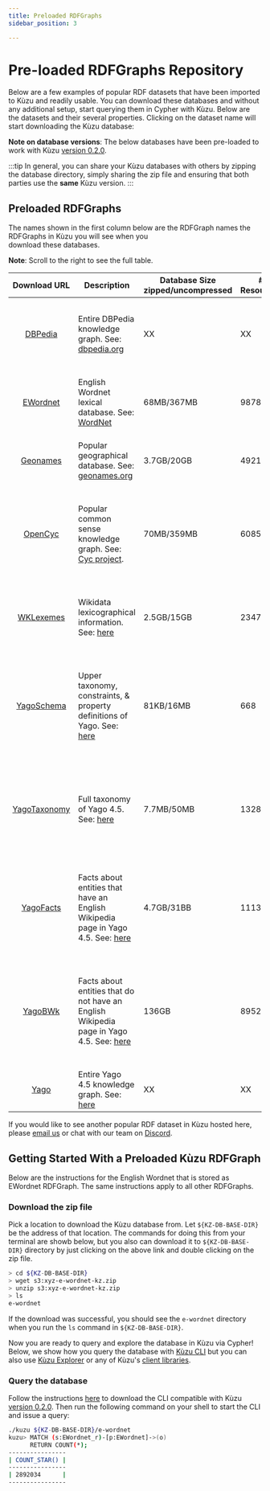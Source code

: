 ```yaml
---
title: Preloaded RDFGraphs
sidebar_position: 3

---
```


# Pre-loaded RDFGraphs Repository

Below are a few examples of popular RDF datasets that have been imported to Kùzu and readily usable. 
You can download these databases and without any additional setup, start querying them in Cypher with Kùzu. 
Below are the datasets and their several properties. Clicking on the dataset name will start downloading the Kùzu database:

**Note on database versions**: The below databases have been pre-loaded to work with Kùzu [version 0.2.0](https://github.com/kuzudb/kuzu/releases/tag/v0.2.0).

:::tip
In general, you can share your Kùzu databases with others by zipping the database directory, simply sharing the zip file
and ensuring that both parties use the **same** Kùzu version.
:::

## Preloaded RDFGraphs

The names shown in the first column below are the RDFGraph names the RDFGraphs in Kùzu you will see when you  
download these databases.

**Note**: Scroll to the right to see the full table.

<div class="scroll-table">

| Download URL | Description | Database Size<br/>zipped/uncompressed | # Resources | # Literals | # Triples | License                                                                                                                                                                         | Details                                                                                                                                  |                                                                                                                                                                                                         
|:----------------------:|------------------------------------------------------------------------------------------------------------------------------------------------------------------------------------|--------------------------------------|-------------|------------|-----------|---------------------------------------------------------------------------------------------------------------------------------------------------------------------------------|------------------------------------------------------------------------------------------------------------------------------------------|
| [DBPedia](s3:xyz)      | Entire DBPedia knowledge graph. See: [dbpedia.org](https://www.dbpedia.org/)                                                                                                              | XX                                   | XX          | XX         | XX        | [CC 3.0](https://creativecommons.org/licenses/by-sa/3.0/) and [GNU Free Doc](https://en.wikipedia.org/wiki/Wikipedia:Text_of_the_GNU_Free_Documentation_License). See [here](https://www.dbpedia.org/about/). | XXYY                                                                                                                                     |
| [EWordnet](s3:xyz)     | English Wordnet lexical database. See: [WordNet](https://wordnet.princeton.edu/)                                                                                                   | 68MB/367MB                           | 987816      | 494916     | 2892034   | [CC 4.0](https://creativecommons.org/licenses/by/4.0/)                                                                                                                          | Converted from this [english-wordnet-2023.ttl.gz file](https://en-word.net).                                                             |
| [Geonames](s3:xyz)     | Popular geographical database. See: [geonames.org](https://www.geonames.org/)                                                                                                              | 3.7GB/20GB                           | 49213751    | 63882790   | 181846462 | [CC 4.0](https://creativecommons.org/licenses/by/4.0/)                                                                                                                          | Converted from this [all-geonames-rdf.zip file](http://download.geonames.org/all-geonames-rdf.zip).                                      |
| [OpenCyc](s3:xyz)      | Popular common sense knowledge graph. See: [Cyc project](https://en.wikipedia.org/wiki/Cyc).                                                                                | 70MB/359MB                           | 608573      | 1083192    | 2413894   | [CC](https://opendefinition.org/licenses/cc-by/)                                                                                                                                | Converted from this [opencyc-latest.owl.gz file](https://old.datahub.io/dataset/opencyc). Skipped 43755 triples with malformed integers. |
| [WKLexemes](s3:xyz)    | Wikidata lexicographical information. See: [here](https://www.wikidata.org/wiki/Wikidata:Lexicographical_data/Documentation) | 2.5GB/15GB                           | 23477554    | 42780808   | 162821310 | [CC 3.0](https://creativecommons.org/licenses/by-sa/3.0/)                                                                                                                       | Converted from this [wikidata-20240209-lexemes-BETA.ttl.gz file](https://dumps.wikimedia.org/wikidatawiki/entities/20240209/).           |
| [YagoSchema](s3:xyz)   | Upper taxonomy, constraints, & property definitions of Yago. See: [here](https://yago-knowledge.org/downloads/yago-4-5)                                                            | 81KB/16MB                            | 668         | 48         | 1085      | [CC 3.0](https://creativecommons.org/licenses/by-sa/3.0/)                                                                                                                       | Converted from the yago-schema.ttl file extracted from this [yago-4.5.0.2.zip file](https://yago-knowledge.org/data/yago4.5/).           |
| [YagoTaxonomy](s3:xyz) | Full taxonomy of Yago 4.5. See: [here](https://yago-knowledge.org/downloads/yago-4-5)                                                                                              | 7.7MB/50MB                           | 132883      | 0          | 166366    | [CC 3.0](https://creativecommons.org/licenses/by-sa/3.0/)                                                                                                                       | Converted from the yago-taxonomy.ttl file extracted from this [yago-4.5.0.2.zip file](https://yago-knowledge.org/data/yago4.5/).         |
| [YagoFacts](s3:xyz)    | Facts about entities that have an English Wikipedia page in Yago 4.5. See: [here](https://yago-knowledge.org/downloads/yago-4-5)                                                   | 4.7GB/31BB                           | 11138914    | 284724159  | 312652091 | [CC 3.0](https://creativecommons.org/licenses/by-sa/3.0/)                                                                                                                       | Converted from the yago-facts.ttl file extracted from this [yago-4.5.0.2.zip file](https://yago-knowledge.org/data/yago4.5/).            |
| [YagoBWk](s3:xyz)      | Facts about entities that do not have an English Wikipedia page in Yago 4.5. See: [here](https://yago-knowledge.org/downloads/yago-4-5)                                            | 136GB                                | 89522405          | 1322909879         | 1472516819        | [CC 3.0](https://creativecommons.org/licenses/by-sa/3.0/)                                                                                                                       | Converted from the yago-beyond-wikipedia.ttl file extracted from this [yago-4.5.0.2.zip file](https://yago-knowledge.org/data/yago4.5/). |
| [Yago](s3:xyz)         | Entire Yago 4.5 knowledge graph. See: [here](https://yago-knowledge.org/downloads/yago-4-5)                                                                                        | XX                                   | XX          | XX         | XX        | [CC 3.0](https://creativecommons.org/licenses/by-sa/3.0/)                                                                                                                       | Union of the above 4 Yago files.                                                                                                         |

</div>

If you would like to see another popular RDF dataset in Kùzu hosted here, please [email us](mailto:contact@kuzudb.com)
or chat with our team on [Discord](https://discord.gg/jw7xN2ZhJB).

## Getting Started With a Preloaded Kùzu RDFGraph

Below are the instructions for the English Wordnet that is stored as EWordnet RDFGraph. 
The same instructions apply to all other RDFGraphs.

### Download the zip file

Pick a location to download the Kùzu database from. Let `${KZ-DB-BASE-DIR}` be the address of that location. 
The commands for doing this from your terminal are showb below, but you also can download it to `${KZ-DB-BASE-DIR}` directory 
by just clicking on the above link and double clicking on the zip file.

```bash
> cd ${KZ-DB-BASE-DIR}
> wget s3:xyz-e-wordnet-kz.zip
> unzip s3:xyz-e-wordnet-kz.zip
> ls 
e-wordnet
```

If the download was successful, you should see the `e-wordnet` directory when you run the `ls` command in `${KZ-DB-BASE-DIR}`.

Now you are ready to query and explore the database in Kùzu via Cypher! Below, we show how you
query the database with [Kùzu CLI](../getting-started/cli.md) but you can also use
[Kùzu Explorer](../kuzuexplorer/index.md) or any of Kùzu's [client libraries](../client-apis/index.md).

### Query the database

Follow the instructions [here](../getting-started/cli#downloading)
to download the CLI compatible with Kùzu [version 0.2.0](https://github.com/kuzudb/kuzu/releases/tag/v0.2.0).
Then run the following command on your shell to start the CLI and issue a query:

```bash
./kuzu ${KZ-DB-BASE-DIR}/e-wordnet
kuzu> MATCH (s:EWordnet_r)-[p:EWordnet]->(o)
      RETURN COUNT(*);
----------------
| COUNT_STAR() |
----------------
| 2892034      |
----------------
```
